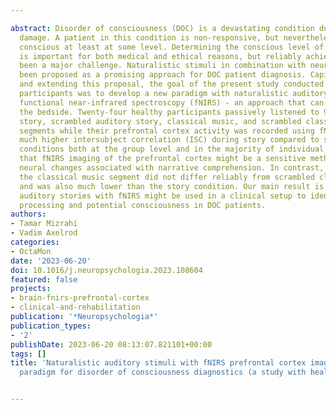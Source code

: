 ---
abstract: Disorder of consciousness (DOC) is a devastating condition due to brain
  damage. A patient in this condition is non-responsive, but nevertheless might be
  conscious at least at some level. Determining the conscious level of DOC patients
  is important for both medical and ethical reasons, but reliably achieving this has
  been a major challenge. Naturalistic stimuli in combination with neuroimaging have
  been proposed as a promising approach for DOC patient diagnosis. Capitalizing on
  and extending this proposal, the goal of the present study conducted with healthy
  participants was to develop a new paradigm with naturalistic auditory stimuli and
  functional near-infrared spectroscopy (fNIRS) - an approach that can be used at
  the bedside. Twenty-four healthy participants passively listened to 9 min of auditory
  story, scrambled auditory story, classical music, and scrambled classical music
  segments while their prefrontal cortex activity was recorded using fNIRS. We found
  much higher intersubject correlation (ISC) during story compared to scrambled story
  conditions both at the group level and in the majority of individual subjects, suggesting
  that fNIRS imaging of the prefrontal cortex might be a sensitive method to capture
  neural changes associated with narrative comprehension. In contrast, the ISC during
  the classical music segment did not differ reliably from scrambled classical music
  and was also much lower than the story condition. Our main result is that naturalistic
  auditory stories with fNIRS might be used in a clinical setup to identify high-level
  processing and potential consciousness in DOC patients.
authors:
- Tamar Mizrahi
- Vadim Axelrod
categories:
- OctaMon
date: '2023-06-20'
doi: 10.1016/j.neuropsychologia.2023.108604
featured: false
projects:
- brain-fnirs-prefrontal-cortex
- clinical-and-rehabilitation
publication: '*Neuropsychologia*'
publication_types:
- '2'
publishDate: 2023-06-20 08:13:07.821101+00:00
tags: []
title: 'Naturalistic auditory stimuli with fNIRS prefrontal cortex imaging: A potential
  paradigm for disorder of consciousness diagnostics (a study with healthy participants)'

---
